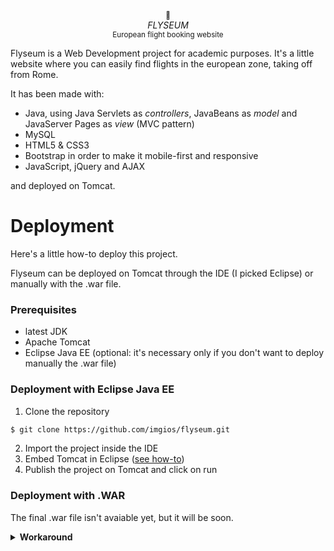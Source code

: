<p align="center">
  <sub>🛫</sub>
  <br/><i>FLYSEUM</i>
  <br/><sub>European flight booking website</sub>
</p>

Flyseum is a Web Development project for academic purposes. It's a little website where you can easily find flights in the european zone, taking off from Rome.

It has been made with:
- Java, using Java Servlets as _controllers_, JavaBeans as _model_ and JavaServer Pages as _view_ (MVC pattern)
- MySQL
- HTML5 & CSS3
- Bootstrap in order to make it mobile-first and responsive
- JavaScript, jQuery and AJAX

and deployed on Tomcat.

# Deployment
Here's a little how-to deploy this project.

Flyseum can be deployed on Tomcat through the IDE (I picked Eclipse) or manually with the .war file.

### Prerequisites
- latest JDK
- Apache Tomcat
- Eclipse Java EE (optional: it's necessary only if you don't want to deploy manually the .war file)

### Deployment with Eclipse Java EE
1. Clone the repository
```bash
$ git clone https://github.com/imgios/flyseum.git
```
2. Import the project inside the IDE
3. Embed Tomcat in Eclipse ([see how-to](https://help.eclipse.org/kepler/index.jsp?topic=%2Forg.eclipse.jst.server.ui.doc.user%2Ftopics%2Ftomcat.html))
4. Publish the project on Tomcat and click on run

### Deployment with .WAR
The final .war file isn't avaiable yet, but it will be soon.

<details><summary markdown="span"><strong>Workaround</strong></summary>

1. Clone the repository
```bash
$ git clone https://github.com/imgios/flyseum.git
```
2. Import the project inside the IDE
3. Export as Web Archive (WAR)
4. Drop the .WAR file into the $CATALINA_HOME\webapps directory of your Tomcat server
5. Start the server and visit localhost:8080/Flyseum

</details>
